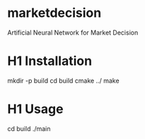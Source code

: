 # marketdecision
Artificial Neural Network for Market Decision

# H1 Installation
mkdir -p build
cd build
cmake ../
make

# H1 Usage
cd build
./main
